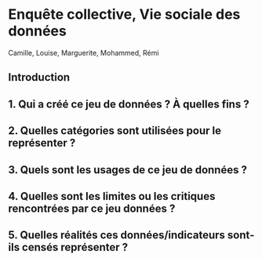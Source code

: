 # Enquête collective, Vie sociale des données 
Camille, Louise, Marguerite, Mohammed, Rémi 


## Introduction

## 1. Qui a créé ce jeu de données ? À quelles fins ?


## 2. Quelles catégories sont utilisées pour le représenter ?


## 3. Quels sont les usages de ce jeu de données ?


## 4. Quelles sont les limites ou les critiques rencontrées par ce jeu données ?


## 5. Quelles réalités ces données/indicateurs sont-ils censés représenter ?


